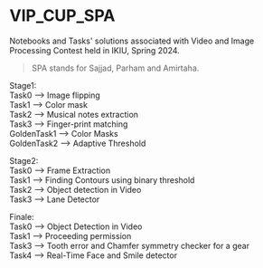 # VIP_CUP_SPA
Notebooks and Tasks' solutions associated with Video and Image Processing Contest held in IKIU, Spring 2024.
>SPA stands for Sajjad, Parham and Amirtaha.  

Stage1:  
Task0 --> Image flipping  
Task1 --> Color mask  
Task2 --> Musical notes extraction  
Task3 --> Finger-print matching  
GoldenTask1 --> Color Masks  
GoldenTask2 --> Adaptive Threshold  

Stage2:  
Task0 --> Frame Extraction  
Task1 --> Finding Contours using binary threshold  
Task2 --> Object detection in Video  
Task3 --> Lane Detector  

Finale:  
Task0 --> Object Detection in Video  
Task1 --> Proceeding permission  
Task3 --> Tooth error and Chamfer symmetry checker for a gear  
Task4 --> Real-Time Face and Smile detector  
